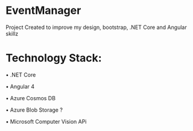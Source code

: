 # EventManager

Project Created to improve my design, bootstrap, .NET Core and Angular skillz

# Technology Stack:
• .NET Core

• Angular 4

• Azure Cosmos DB

• Azure Blob Storage ?

• Microsoft Computer Vision APi

